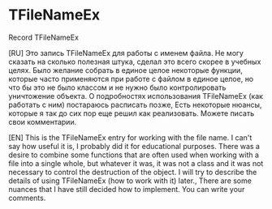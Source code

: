 # TFileNameEx
Record TFileNameEx

[RU] Это запись TFileNameEx для работы с именем файла.
Не могу сказать на сколько полезная штука, сделал это всего скорее в учебных целях.
Было желание собрать в единое целое некоторые функции, которые часто применяются при работе с файлом в единое целое,
но что бы это не было классом и не нужно было контролировать уничтожение объекта.
О подробностях использования TFileNameEx (как работать с ним) постараюсь расписать позже, 
Есть некоторые нюансы, которые я так до сих пор еще решил как реализовать.
Можете писать свои комментарии. 

[EN] This is the TFileNameEx entry for working with the file name.
I can't say how useful it is, I probably did it for educational purposes.
There was a desire to combine some functions that are often used when working with a file into a single whole,
but whatever it was, it was not a class and it was not necessary to control the destruction of the object.
I will try to describe the details of using TFileNameEx (how to work with it) later., 
There are some nuances that I have still decided how to implement.
You can write your comments.
